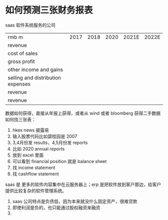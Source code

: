 # 如何预测三张财务报表

saas 软件系统服务的公司
<table>
<tr>
    <td> rmb m </td>
    <td> 2017 </td>
    <td> 2018 </td>
    <td> 2020 </td>
    <td> 2021E </td>
    <td> 2022E </td>
</tr>
<tr>
    <td> revenue </td>
    <td>  </td>
    <td>  </td>
    <td>  </td>
    <td>  </td>
    <td>  </td>
</tr>
<tr>
    <td> cost of sales </td>
    <td>  </td>
    <td>  </td>
    <td>  </td>
    <td>  </td>
    <td>  </td>
</tr>
<tr>
    <td> gross profit </td>
    <td>  </td>
    <td>  </td>
    <td>  </td>
    <td>  </td>
    <td>  </td>
</tr>
<tr>
    <td> other income and gains </td>
    <td>  </td>
    <td>  </td>
    <td>  </td>
    <td>  </td>
    <td>  </td>
</tr>
<tr>
    <td> selling and distribution expenses </td>
    <td>  </td>
    <td>  </td>
    <td>  </td>
    <td>  </td>
    <td>  </td>
</tr>
<tr>
    <td> revenue </td>
    <td>  </td>
    <td>  </td>
    <td>  </td>
    <td>  </td>
    <td>  </td>
</tr>
<tr>
    <td> revenue </td>
    <td>  </td>
    <td>  </td>
    <td>  </td>
    <td>  </td>
    <td>  </td>
</tr>
</table>

数据如何获得，直接从年报上获得，或者从 wind 或者 bloomberg 获得二手数据
如何找三张表：
1. hkex news 披露易
2. 输入股票代码比如碧桂园是 2007
3. 3,4月份发 results，4,5月份发 reports
4. 比如 2020 annual reports
5. 放到 excel 里面
6. 可以看到 financial position 就是 balance sheet
7. 找 income statement
8. 找 cashflow statement

saas 是 更多的软件内容集中在云服务器上；erp 是把软件放到客户那边，给客户提供比较复杂的软件管理系统。
1. saas 公司特点是负债低，因为本来就没什么固定资产，很难贷款
2. 即使利润是负的，也只能通过股权融资来融资
3. 


